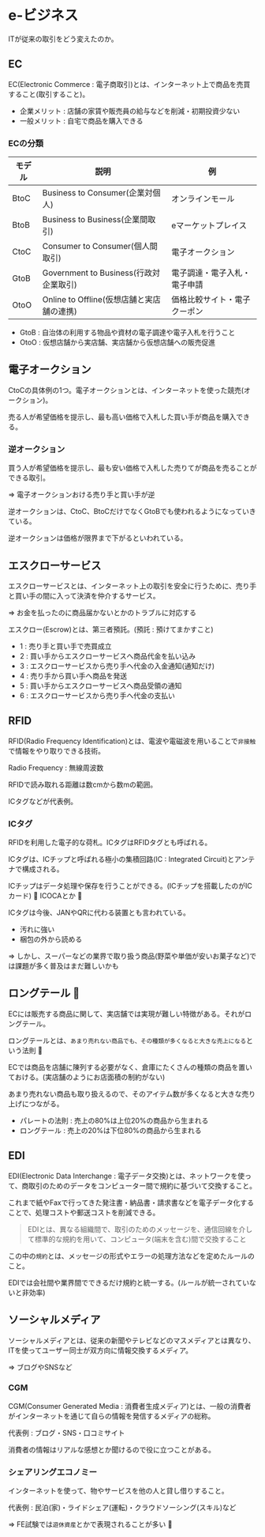 # e-ビジネス

ITが従来の取引をどう変えたのか。

## EC

EC(Electronic Commerce : 電子商取引)とは、インターネット上で商品を売買すること(取引すること)。

- 企業メリット : 店舗の家賃や販売員の給与などを削減・初期投資少ない
- 一般メリット : 自宅で商品を購入できる

### ECの分類

| モデル | 説明                                      | 例                           |
|--------|-------------------------------------------|------------------------------|
| BtoC   | Business to Consumer(企業対個人)          | オンラインモール             |
| BtoB   | Business to Business(企業間取引)          | eマーケットプレイス          |
| CtoC   | Consumer to Consumer(個人間取引)          | 電子オークション             |
| GtoB   | Government to Business(行政対企業取引)    | 電子調達・電子入札・電子申請 |
| OtoO   | Online to Offline(仮想店舗と実店舗の連携) | 価格比較サイト・電子クーポン |

- GtoB : 自治体の利用する物品や資材の電子調達や電子入札を行うこと
- OtoO : 仮想店舗から実店舗、実店舗から仮想店舗への販売促進

## 電子オークション

CtoCの具体例の1つ。電子オークションとは、インターネットを使った競売(オークション)。

売る人が希望価格を提示し、最も高い価格で入札した買い手が商品を購入できる。

### 逆オークション

買う人が希望価格を提示し、最も安い価格で入札した売りてが商品を売ることができる取引。

=> 電子オークションおける売り手と買い手が逆

逆オークションは、CtoC、BtoCだけでなくGtoBでも使われるようになっていきている。

逆オークションは価格が限界まで下がるといわれている。

## エスクローサービス

エスクローサービスとは、インターネット上の取引を安全に行うために、売り手と買い手の間に入って決済を仲介するサービス。

=> お金を払ったのに商品届かないとかのトラブルに対応する

エスクロー(Escrow)とは、第三者預託。(預託 : 預けてまかすこと)

- 1 : 売り手と買い手で売買成立
- 2 : 買い手からエスクローサービスへ商品代金を払い込み
- 3 : エスクローサービスから売り手へ代金の入金通知(通知だけ)
- 4 : 売り手から買い手へ商品を発送
- 5 : 買い手からエスクローサービスへ商品受領の通知
- 6 : エスクローサービスから売り手へ代金の支払い

## RFID

RFID(Radio Frequency Identification)とは、電波や電磁波を用いることで`非接触`で情報をやり取りできる技術。

Radio Frequency : 無線周波数

RFIDで読み取れる距離は数cmから数mの範囲。

ICタグなどが代表例。

### ICタグ

RFIDを利用した電子的な荷札。ICタグはRFIDタグとも呼ばれる。

ICタグは、ICチップと呼ばれる極小の集積回路(IC : Integrated Circuit)とアンテナで構成される。

ICチップはデータ処理や保存を行うことができる。(ICチップを搭載したのがICカード) :dog: ICOCAとか :dog:

ICタグは今後、JANやQRに代わる装置とも言われている。

- 汚れに強い
- 梱包の外から読める

=> しかし、スーパーなどの業界で取り扱う商品(野菜や単価が安いお菓子など)では課題が多く普及はまだ難しいかも

## ロングテール :sauropod:

ECには販売する商品に関して、実店舗では実現が難しい特徴がある。それがロングテール。

ロングテールとは、`あまり売れない商品でも、その種類が多くなると大きな売上になる`という法則 :sauropod:

ECでは商品を店舗に陳列する必要がなく、倉庫にたくさんの種類の商品を置いておける。(実店舗のようにお店面積の制約がない)

あまり売れない商品も取り扱えるので、そのアイテム数が多くなると大きな売り上げにつながる。

- パレートの法則 : 売上の80%は上位20%の商品から生まれる
- ロングテール : 売上の20%は下位80%の商品から生まれる

## EDI

EDI(Electronic Data Interchange : 電子データ交換)とは、ネットワークを使って、商取引のためのデータをコンピューター間で規約に基づいて交換すること。

これまで紙やFaxで行ってきた発注書・納品書・請求書などを電子データ化することで、処理コストや郵送コストを削減できる。

> EDIとは、異なる組織間で、取引のためのメッセージを、通信回線を介して標準的な規約を用いて、コンピュータ(端末を含む)間で交換すること

この中の`規約`とは、メッセージの形式やエラーの処理方法などを定めたルールのこと。

EDIでは会社間や業界間でできるだけ規約と統一する。(ルールが統一されていないと非効率)

## ソーシャルメディア

ソーシャルメディアとは、従来の新聞やテレビなどのマスメディアとは異なり、ITを使ってユーザー同士が双方向に情報交換するメディア。

=> ブログやSNSなど

### CGM

CGM(Consumer Generated Media : 消費者生成メディア)とは、一般の消費者がインターネットを通じて自らの情報を発信するメディアの総称。

代表例 : ブログ・SNS・口コミサイト

消費者の情報はリアルな感想とか聞けるので役に立つことがある。

### シェアリングエコノミー

インターネットを使って、物やサービスを他の人と貸し借りすること。

代表例 : 民泊(家)・ライドシェア(運転)・クラウドソーシング(スキル)など

=> FE試験では`遊休資産`とかで表現されることが多い :dog:

